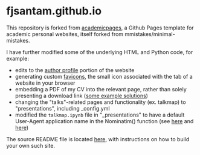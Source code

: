 # fjsantam.github.io

This repository is forked from [academicpages](https://github.com/academicpages/academicpages.github.io), a Github Pages template for academic personal websites, itself forked from mmistakes/minimal-mistakes. 

I have further modified some of the underlying HTML and Python code, for example: 
* edits to the [author profile](_includes/author-profile.html) portion of the website 
* generating custom [favicons](images/favicon), the small icon associated with the tab of a website in your browser
* embedding a PDF of my CV into the relevant page, rather than solely presenting a download link ([some example solutions](https://stackoverflow.com/questions/291813/recommended-way-to-embed-pdf-in-html))
* changing the "talks"-related pages and functionality (ex. talkmap) to "presentations", including \_config.yml
* modified the `talkmap.ipynb` file in "\_presentations" to have a default User-Agent application name in the Nominatim() function (see [here](https://geopy.readthedocs.io/en/stable/#nominatim) and [here](https://help.openstreetmap.org/questions/75718/what-is-or-how-to-decide-valid-http-user-agent-application-name-to-avoid-osm-blockage))

The source README file is located [here](README_source.md), with instructions on how to build your own such site.
